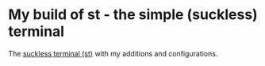 # My build of st - the simple (suckless) terminal

The [suckless terminal (st)](https://st.suckless.org/) with my additions and configurations.
